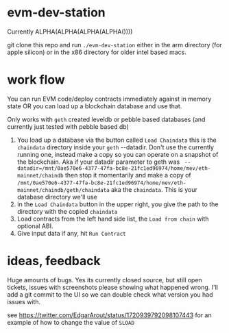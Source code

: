 # evm-dev-station

Currently ALPHA(ALPHA(ALPHA(ALPHA())))

git clone this repo and run `./evm-dev-station` either in the arm directory (for apple silicon) or in
the x86 directory for older intel based macs.

# work flow

You can run EVM code/deploy contracts immediately against in memory state OR you can load up a
blockchain database and use that.

Only works with `geth` created leveldb or pebble based databases (and currently just tested with
pebble based db)

1. You load up a database via the button called `Load Chaindata` this is the `chaindata` directory
   inside your `geth` --datadir. Don't use the currently running one, instead make a copy so you can
   operate on a snapshot of the blockchain. Aka if your datadir parameter to geth was
   ` --datadir=/mnt/0ae570e6-4377-47fa-bc8e-21fc1ed96974/home/mev/eth-mainnet/chaindb` then stop it
   momentarily and make a copy of
   `/mnt/0ae570e6-4377-47fa-bc8e-21fc1ed96974/home/mev/eth-mainnet/chaindb/geth/chaindata`
   aka the `chaindata`. This is your database directory we'll use
2. in the `Load Chaindata` button in the upper right, you give the path to the directory with the
   copied `chaindata`
3. Load contracts from the left hand side list, the `Load from chain` with optional ABI.
4. Give input data if any, hit `Run Contract`

# ideas, feedback

Huge amounts of bugs. Yes its currently closed source, but still open tickets, issues with
screenshots please showing what happened wrong. I'll add a git commit to the UI so we can double
check what version you had issues with.

see https://twitter.com/EdgarArout/status/1720939792098107443 for an example of how to change the
value of `SLOAD`
